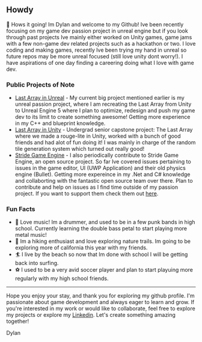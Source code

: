 ## Howdy 

<!--
**dloe/dloe** is a ✨ _special_ ✨ repository because its `README.md` (this file) appears on your GitHub profile.

Here are some ideas to get you started:

- 🔭 I’m currently working on ...
- 🌱 I’m currently learning ...
- 👯 I’m looking to collaborate on ...
- 🤔 I’m looking for help with ...
- 💬 Ask me about ...
- 📫 How to reach me: ...
- 😄 Pronouns: ...
- ⚡ Fun fact: ...
-->

👋 Hows it going! Im Dylan and welcome to my Github! Ive been recently focusing on my game dev passion project in unreal engine but if you look through past projects Ive mainly either worked on Unity games, game jams with a few non-game dev related projects such as a hackathon or two. I love coding and making games, recently Ive been trying my hand in unreal so future repos may be more unreal focused (still love unity dont worry!). I have aspirations of one day finding a careering doing what I love with game dev.

### Public Projects of Note
- [Last Array in Unreal](https://github.com/dloe/TheLastArray_UnrealPort) - My current big project mentioned earlier is my unreal passion project, where I am recreating the Last Array from Unity to Unreal Engine 5 where I plan to optimize, redesign and push my game dev to its limit to create something awesome! Getting more experience in my C++ and blueprint knowledge.
- [Last Array in Unity](https://github.com/dloe/TheLastArray) - Undergrad senior capstone project: The Last Array where we made a rouge-lite in Unity, worked with a bunch of good friends and had alot of fun doing it! I was mainly in charge of the random tile generation system which turned out really good!
- [Stride Game Engine](https://github.com/stride3d/stride/commits?author=dloe) - I also periodically contribute to Stride Game Engine, an open source project. So far Ive covered issues pertaining to issues in the game editor, UI (UWP Application) and their old physics engine (Bullet). Getting more expereince in my .Net and C# knowledge and collaborting with the fantastic open source team over there. Plan to contribute and help on issues as I find time outside of my passion project. If you want to support them check them out [here](https://www.stride3d.net/). 

### Fun Facts
- 🥁 Love music! Im a drummer, and used to be in a few punk bands in high school. Currently learning the double bass petal to start playing more metal music!
- 🥾 Im a hiking enthusiast and love exploring nature trails. Im going to be exploring more of california this year with my friends.
- 🏄 I live by the beach so now that Im done with school I will be getting back into surfing.
- ⚽ I used to be a very avid soccer player and plan to start playuing more regularly with my high school friends.

---
Hope you enjoy your stay, and thank you for exploring my github profile. I'm passionate about game development and always eager to learn and grow. If you're interested in my work or would like to collaborate, feel free to explore my projects or explore my [Linkedin](www.linkedin.com/in/dylan-loe). Let's create something amazing together!

Dylan
